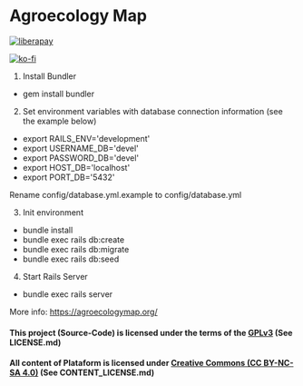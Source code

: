 # Agroecology Map

[![liberapay](https://img.shields.io/liberapay/gives/AgroecologyMap.svg?logo=liberapay)](https://liberapay.com/AgroecologyMap/donate)

[![ko-fi](https://ko-fi.com/img/githubbutton_sm.svg)](https://ko-fi.com/I2I0G99V3)

1) Install Bundler

- gem install bundler

2) Set environment variables with database connection information (see the example below)

- export RAILS_ENV='development'
- export USERNAME_DB='devel'
- export PASSWORD_DB='devel'
- export HOST_DB='localhost'
- export PORT_DB='5432'

Rename config/database.yml.example to config/database.yml

3) Init environment

- bundle install
- bundle exec rails db:create
- bundle exec rails db:migrate
- bundle exec rails db:seed

4) Start Rails Server

- bundle exec rails server

More info: https://agroecologymap.org/

#### This project (Source-Code) is licensed under the terms of the [GPLv3](https://www.gnu.org/licenses/gpl-3.0.en.html) (See LICENSE.md)

#### All content of Plataform is licensed under [Creative Commons (CC BY-NC-SA 4.0)](https://creativecommons.org/licenses/by-nc-sa/4.0/) (See CONTENT_LICENSE.md)

